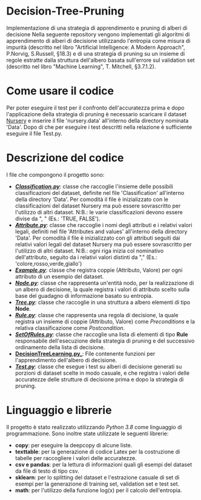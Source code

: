 # Decision-Tree-Pruning

Implementazione di una strategia di apprendimento e pruning di alberi di decisione
Nella seguente repository vengono implementati gli algoritmi di apprendimento di alberi di decisione utilizzando l'entropia come misura di impurità (descritto nel libro "Artificial Intelligence: A Modern Approach", P.Norvig, S.Russell, §18.3) e di una strategia di pruning su un insieme di regole estratte dalla struttura dell'albero basata sull'errore sul validation set (descritto nel libro "Machine Learning", T. Mitchell, §3.7.1.2).

# Come usare il codice
Per poter eseguire il test per il confronto dell'accuratezza prima e dopo l'applicazione della strategia di pruning è necessario scaricare il dataset [Nursery](https://archive.ics.uci.edu/ml/datasets/Nursery) e inserire il file 'nursery.data' all'interno della directory nominata 'Data'. Dopo di che per eseguire i test descritti nella relazione è sufficiente eseguire il file Test.py.

# Descrizione del codice
I file che compongono il progetto sono:

- [**_Classification.py_**](https://github.com/LeoGori/Decision-Tree-Pruning/blob/master/Classification.py): classe che raccoglie l'insieme delle possibili classificazioni del dataset, definite nel file 'Classification' all'interno della directory 'Data'. Per comodità il file è inizializzato con le classificazioni del dataset Nursery ma può essere sovrascritto per l'utilizzo di altri dataset. N:B.: le varie classificazioni devono essere divise da ", " (Es.: 'TRUE, FALSE').
- [**_Attribute.py_**](https://github.com/LeoGori/Decision-Tree-Pruning/blob/master/Example.py): classe che raccoglie i nomi degli attributi e i relativi valori legali, definiti nel file 'Attributes and values' all'interno della directory 'Data'. Per comodità il file è inizializzato con gli attributi seguiti dai relativi valori legali del dataset Nursery ma può essere sovrascritto per l'utilizzo di altri dataset. N:B.: ogni riga inizia col nominativo dell'attributo, seguito da i relativi valori distinti da "," (Es.: 'colore,rosso,verde,giallo')
- [**_Example.py_**](https://github.com/LeoGori/Decision-Tree-Pruning/blob/master/Example.py): classe che registra coppie (Attributo, Valore) per ogni attributo di un esempio del dataset.
- [**_Node.py_**](https://github.com/LeoGori/Decision-Tree-Pruning/blob/master/Node.py): classe che rappresenta un'entità nodo, per la realizzazione di un albero di decisione, la quale registra i valori di attributo scelto sulla base del guadagno di informazione basato su entropia.
- [**_Tree.py_**](https://github.com/LeoGori/Decision-Tree-Pruning/blob/master/Tree.py): classe che raccoglie in una struttura a albero elementi di tipo **Node**.
- [**_Rule.py_**](https://github.com/LeoGori/Decision-Tree-Pruning/blob/master/Rule.py): classe che rappresenta una regola di decisione, la quale registra un insieme di coppie (Attributo, Valore) come _Preconditions_ e la relativa classificazione come _Postcondition_.
- [**_SetOfRules.py_**](https://github.com/LeoGori/Decision-Tree-Pruning/blob/master/SetOfRules.py): classe che raccoglie una lista di elementi di tipo **Rule** responsabile dell'esecuzione della strategia di pruning e del successivo ordinamento della lista di decisione.
- [**DecisionTreeLearning.py_**](https://github.com/LeoGori/Decision-Tree-Pruning/blob/master/DecisionTreeLearning.py): File contenente funzioni per l'apprendimento dell'albero di decisione.
- [**_Test.py_**](https://github.com/LeoGori/Decision-Tree-Pruning/blob/master/Test.py): classe che esegue i test su alberi di decisione generati su porzioni di dataset scelte in modo casuale, e che registra i valori delle accuratezze delle strutture di decisione prima e dopo la strategia di pruning.
# Linguaggio e librerie
Il progetto è stato realizzato utilizzando _Python 3.8_ come linguaggio di programmazione. Sono inoltre state utilizzate le seguenti librerie:

- **copy**: per eseguire la deepcopy di alcune liste.
- **texttable**: per la generazione di codice Latex per la costruzione di tabelle per raccogliere i valori delle accuratezze.
- **csv e pandas**: per la lettura di informazioni quali gli esempi del dataset da file di testo di tipo csv.
- **sklearn**: per lo splitting del dataset e l'estrazione casuale di set di esempi per la generazione di training set, validation set e test set.
- **math**: per l'utilizzo della funzione log(x) per il calcolo dell'entropia.
